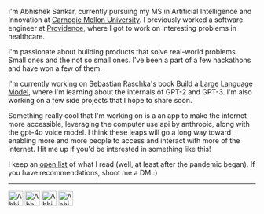 I'm Abhishek Sankar, currently pursuing my MS in Artificial Intelligence and Innovation at [Carnegie Mellon University](https://www.cmu.edu/).
I previously worked a software engineer at [Providence](https://www.linkedin.com/company/providence-india/), where I got to work on interesting problems in healthcare.

I'm passionate about building products that solve real-world problems. Small ones and the not so small ones. I've been a part of a few hackathons and have won a few of them.

I'm currently working on Sebastian Raschka's book [Build a Large Language Model](https://www.amazon.com/Build-Large-Language-Model-Scratch/dp/1633437167), where I'm learning about the internals of GPT-2 and GPT-3. I'm also working on a few side projects that I hope to share soon.

Something really cool that I'm working on is a an app to make the internet more accessible, leveraging the computer use api by anthropic, along with the gpt-4o voice model. I think these leaps will go a long way toward enabling more and more people to access and interact with more of the internet. Hit me up if you'd be interested in something like this!

I keep an [open list](https://abhisheksankar.com/reading-list/) of what I read (well, at least after the pandemic began). If you have recommendations, shoot me a DM :\)

---
<p align="left">
<a href="https://linkedin.com/in/abhishek-sankar-in" target="blank">
<img align="center" src="https://cdn.jsdelivr.net/npm/simple-icons@3.0.1/icons/linkedin.svg" alt="Abhishek" height="30px" width="30" />
</a>
<a href="https://www.hackerrank.com/nullpointerx00" target="blank">
<img align="center" src="https://cdn.jsdelivr.net/npm/simple-icons@3.0.1/icons/hackerrank.svg" alt="Abhishek" height="30px" width="30" />
</a>  
<a href="https://twitter.com/_abhisheksankar" target="blank">
<img align="center" src="https://cdn.jsdelivr.net/npm/simple-icons@3.0.1/icons/twitter.svg" alt="Abhishek" height="30px" width="30" />
</a>
<a href="https://instagram.com/_abhisheksankar" target="blank">
<img align="center" src="https://cdn.jsdelivr.net/npm/simple-icons@3.0.1/icons/instagram.svg" alt="Abhishek" height="30px" width="30" />
</a>
</p>
